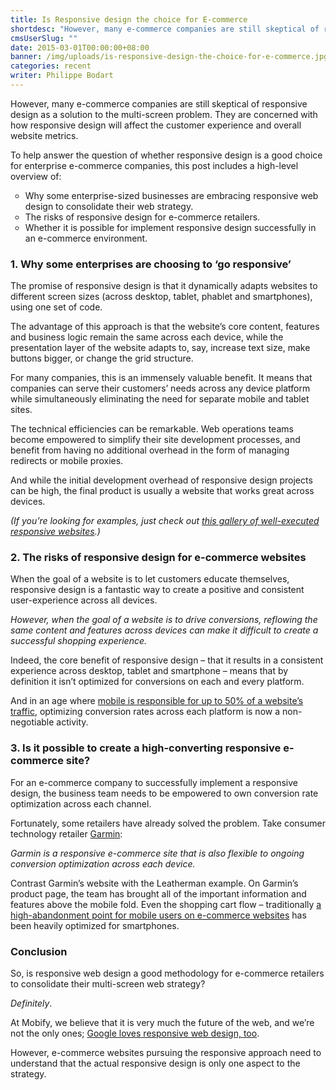 ```yaml
---
title: Is Responsive design the choice for E-commerce
shortdesc: "However, many e-commerce companies are still skeptical of responsive design as a solution to the multi-screen problem. They are concerned with how responsive design will affect the customer experience and overall website metrics."
cmsUserSlug: ""
date: 2015-03-01T00:00:00+08:00
banner: /img/uploads/is-responsive-design-the-choice-for-e-commerce.jpg
categories: recent
writer: Philippe Bodart
---
```


However, many e-commerce companies are still skeptical of responsive design as a solution to the multi-screen problem. They are concerned with how responsive design will affect the customer experience and overall website metrics.

To help answer the question of whether responsive design is a good choice for enterprise e-commerce companies, this post includes a high-level overview of:

* Why some enterprise-sized businesses are embracing responsive web design to consolidate their web strategy.
* The risks of responsive design for e-commerce retailers.
* Whether it is possible for implement responsive design successfully in an e-commerce environment.

### 1. Why some enterprises are choosing to ‘go responsive’

The promise of responsive design is that it dynamically adapts websites to different screen sizes (across desktop, tablet, phablet and smartphones), using one set of code.

The advantage of this approach is that the website’s core content, features and business logic remain the same across each device, while the presentation layer of the website adapts to, say, increase text size, make buttons bigger, or change the grid structure.

For many companies, this is an immensely valuable benefit. It means that companies can serve their customers’ needs across any device platform while simultaneously eliminating the need for separate mobile and tablet sites.

The technical efficiencies can be remarkable. Web operations teams become empowered to simplify their site development processes, and benefit from having no additional overhead in the form of managing redirects or mobile proxies.

And while the initial development overhead of responsive design projects can be high, the final product is usually a website that works great across devices.

_(If you’re looking for examples, just check out [this gallery of well-executed responsive websites](http://www.mobify.com/insights/70-stunning-responsive-sites-for-your-inspiration/).)_

### 2. The risks of responsive design for e-commerce websites

When the goal of a website is to let customers educate themselves, responsive design is a fantastic way to create a positive and consistent user-experience across all devices.

_However, when the goal of a website is to drive conversions, reflowing the same content and features across devices can make it difficult to create a successful shopping experience._

Indeed, the core benefit of responsive design – that it results in a consistent experience across desktop, tablet and smartphone – means that by definition it isn’t optimized for conversions on each and every platform.

And in an age where [mobile is responsible for up to 50% of a website’s traffic](http://resources.monetate.com/eq/EQ4_2013_FINAL.pdf), optimizing conversion rates across each platform is now a non-negotiable activity.

### 3. Is it possible to create a high-converting responsive e-commerce site?

For an e-commerce company to successfully implement a responsive design, the business team needs to be empowered to own conversion rate optimization across each channel.

Fortunately, some retailers have already solved the problem. Take consumer technology retailer [Garmin](http://www.garmin.com/):

_Garmin is a responsive e-commerce site that is also flexible to ongoing conversion optimization across each device._

Contrast Garmin’s website with the Leatherman example. On Garmin’s product page, the team has brought all of the important information and features above the mobile fold. Even the shopping cart flow – traditionally [a high-abandonment point for mobile users on e-commerce websites](http://www.mobify.com/insights/high-shopping-cart-abandonment-rate-on-mobile/) has been heavily optimized for smartphones.

### Conclusion

So, is responsive web design a good methodology for e-commerce retailers to consolidate their multi-screen web strategy?

_Definitely_.

At Mobify, we believe that it is very much the future of the web, and we’re not the only ones; [Google loves responsive web design, too](http://developers.google.com/webmasters/smartphone-sites/details).

However, e-commerce websites pursuing the responsive approach need to understand that the actual responsive design is only one aspect to the strategy.

<style>
ul li {list-style:circle !important;}
</style>